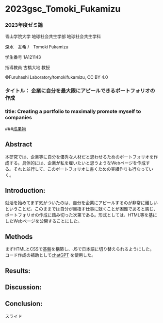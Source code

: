 # 2023gsc_Tomoki_Fukamizu
### 2023年度ゼミ論

青山学院大学 地球社会共生学部 地球社会共生学科

深水　友希 /　Tomoki Fukamizu

学生番号 1A121143

指導教員 古橋大地 教授

©︎Furuhashi Laboratory/tomokifukamizu, CC BY 4.0

### タイトル： 企業に自分を最大限にアピールできるポートフォリオの作成
### title: Creating a portfolio to maximally promote myself to companies

###[成果物](https://tomoki0715.github.io/)

## Abstract
本研究では、企業等に自分を優秀な人材だと思わせるためのポートフォリオを作成する。具体的には、企業が私を雇いたいと思うようなWebページを作成する。それと並行して、このポートフォリオに書くための実績作りも行なっていく。

## Introduction:
就活を始めてまず気がついたのは、自分を企業にアピールするのが非常に難しいということだ。このままでは自分が目指す仕事に就くことが困難であると感じ、ポートフォリオの作成に踏み切った次第である。形式としては、HTML等を基にしたWebページを公開することにした。
## Methods
まずHTMLとCSSで基盤を構築し、JSで日本語に切り替えられるようにした。コード作成の補助として[chatGPT](https://chat.openai.com/)
を使用した。
## Results:



## Discussion:


## Conclusion:


スライド
